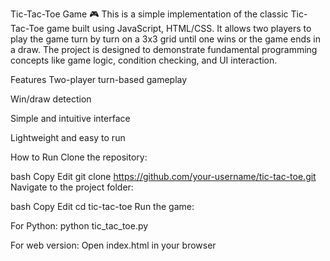 Tic-Tac-Toe Game 🎮
This is a simple implementation of the classic Tic-Tac-Toe game built using JavaScript, HTML/CSS. It allows two players to play the game turn by turn on a 3x3 grid until one wins or the game ends in a draw. The project is designed to demonstrate fundamental programming concepts like game logic, condition checking, and UI interaction.

Features
Two-player turn-based gameplay

Win/draw detection

Simple and intuitive interface

Lightweight and easy to run

How to Run
Clone the repository:

bash
Copy
Edit
git clone https://github.com/your-username/tic-tac-toe.git
Navigate to the project folder:

bash
Copy
Edit
cd tic-tac-toe
Run the game:

For Python: python tic_tac_toe.py

For web version: Open index.html in your browser
